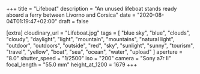 +++
title = "Lifeboat"
description = "An unused lifeboat stands ready aboard a ferry between Livorno and Corsica"
date = "2020-08-04T01:19:47+02:00"
draft = false

[extra]
cloudinary_url = "Lifeboat.jpg"
tags = [
  "blue sky",
  "blue",
  "clouds",
  "cloudy",
  "daylight",
  "light",
  "mountain",
  "mountains",
  "natural light",
  "outdoor",
  "outdoors",
  "outside",
  "red",
  "sky",
  "sunlight",
  "sunny",
  "tourism",
  "travel",
  "yellow",
  "boat",
  "sea",
  "ocean",
  "water",
  "upload"
]
aperture = "8.0"
shutter_speed = "1/2500"
iso = "200"
camera = "Sony a7r II"
focal_length = "55.0 mm"
height_at_1200 = 1679
+++
